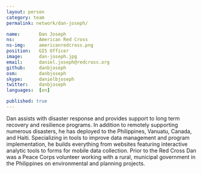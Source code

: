 ```yaml
---
layout: person
category: team
permalink: network/dan-joseph/

name:       Dan Joseph
ns:         American Red Cross
ns-img:     americanredcross.png
position:   GIS Officer
image:      dan-joseph.jpg
email:      daniel.joseph@redcross.org
github:     danbjoseph
osm:        danbjoseph
skype:      danielbjoseph
twitter:    danbjoseph
languages:  [en]

published: true
---
```


Dan assists with disaster response and provides support to long term recovery and resilience programs. In addition to remotely supporting numerous disasters, he has deployed to the Philippines, Vanuatu, Canada, and Haiti. Specializing in tools to improve data management and program implementation, he builds everything from websites featuring interactive analytic tools to forms for mobile data collection. Prior to the Red Cross Dan was a Peace Corps volunteer working with a rural, municipal government in the Philippines on environmental and planning projects.